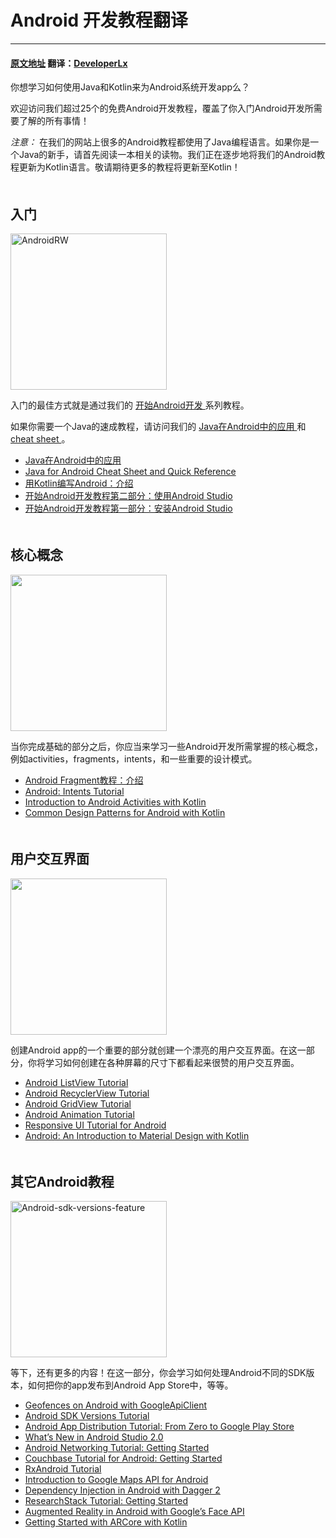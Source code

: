 # Android 开发教程翻译
---
#### [原文地址](https://www.raywenderlich.com/category/android) 翻译：[DeveloperLx](http://weibo.com/DeveloperLx)

<div class="content-wrapper taxonomy-description">
    <p>
        你想学习如何使用Java和Kotlin来为Android系统开发app么？
    </p>
    <p>
        欢迎访问我们超过25个的免费Android开发教程，覆盖了你入门Android开发所需要了解的所有事情！
    </p>
    <div class="note">
        <em>
            注意：
        </em>
        在我们的网站上很多的Android教程都使用了Java编程语言。如果你是一个Java的新手，请首先阅读一本相关的读物。我们正在逐步地将我们的Android教程更新为Kotlin语言。敬请期待更多的教程将更新至Kotlin！
    </div>
</div>

<div class="content-wrapper">
    <h2 style="clear:both; padding-top: 20px;">
        入门
    </h2>
    <img src="https://koenig-media.raywenderlich.com/uploads/2014/10/AndroidRW.png"
    alt="AndroidRW" width="250" height="250" class="alignright size-full wp-image-87100">
    <p>
        入门的最佳方式就是通过我们的
        <a href="https://www.raywenderlich.com/120177/beginning-android-development-tutorial-installing-android-studio"
        sl-processed="1">
            开始Android开发
        </a>
        系列教程。
    </p>
    <p>
        如果你需要一个Java的速成教程，请访问我们的
        <a href="https://github.com/DeveloperLx/Android-Development-Tutorials-translation/blob/master/Java%20For%20Android.md" sl-processed="1">
            Java在Android中的应用
        </a>
        和
        <a href="https://www.raywenderlich.com/119175/java-for-android-cheat-sheet-and-quick-reference"
        sl-processed="1">
            cheat sheet
        </a>
        。
    </p>
    <ul>
        <li>
            <a href="https://github.com/DeveloperLx/Android-Development-Tutorials-translation/blob/master/Java%20For%20Android.md" sl-processed="1">
                Java在Android中的应用
            </a>
        </li>
        <li>
            <a href="https://www.raywenderlich.com/119175/java-for-android-cheat-sheet-and-quick-reference"
            sl-processed="1">
                Java for Android Cheat Sheet and Quick Reference
            </a>
        </li>
        <li>
            <a href="https://www.raywenderlich.com/132381/kotlin-for-android-an-introduction"
            sl-processed="1">
                用Kotlin编写Android：介绍
            </a>
        </li>
        <li>
            <a href="https://github.com/DeveloperLx/Android-Development-Tutorials-translation/blob/master/Beginning%20Android%20Development%20Part%20Two%20Using%20Android%20Studio.md"
            sl-processed="1">
                开始Android开发教程第二部分：使用Android Studio
            </a>
        </li>
        <li>
            <a href="https://github.com/DeveloperLx/Android-Development-Tutorials-translation/blob/master/Beginning%20Android%20Development%20Part%20One%20Installing%20Android%20Studio.md"
            sl-processed="1">
                开始Android开发教程第一部分：安装Android Studio
            </a>
        </li>
    </ul>
    <h2 style="clear:both; padding-top: 20px;">
        核心概念
    </h2>
    <img src="https://koenig-media.raywenderlich.com/uploads/2015/10/Android-jetpack.png"
    alt="" future="" you ""="" width="250" height="250" class="size-full wp-image-119228 bordered alignright">
    <p>
        当你完成基础的部分之后，你应当来学习一些Android开发所需掌握的核心概念，例如activities，fragments，intents，和一些重要的设计模式。
    </p>
    <ul>
        <li>
            <a href="https://github.com/DeveloperLx/Android-Development-Tutorials-translation/blob/master/Android%20Fragments%20Tutorial%20An%20Introduction.md"
            sl-processed="1">
                Android Fragment教程：介绍
            </a>
        </li>
        <li>
            <a href="https://www.raywenderlich.com/160019/android-intents-tutorial-2"
            sl-processed="1">
                Android: Intents Tutorial
            </a>
        </li>
        <li>
            <a href="https://www.raywenderlich.com/165824/introduction-android-activities-kotlin"
            sl-processed="1">
                Introduction to Android Activities with Kotlin
            </a>
        </li>
        <li>
            <a href="https://www.raywenderlich.com/168038/common-design-patterns-android-kotlin"
            sl-processed="1">
                Common Design Patterns for Android with Kotlin
            </a>
        </li>
    </ul>
    <h2 style="clear:both; padding-top: 20px;">
        用户交互界面
    </h2>
    <img src="https://koenig-media.raywenderlich.com/uploads/2016/05/ListView-feature.png"
    alt="" width="250" height="250" class="alignright size-thumbnail bordered">
    <p>
        创建Android app的一个重要的部分就创建一个漂亮的用户交互界面。在这一部分，你将学习如何创建在各种屏幕的尺寸下都看起来很赞的用户交互界面。
    </p>
    <ul>
        <li>
            <a href="https://www.raywenderlich.com/124438/android-listview-tutorial"
            sl-processed="1">
                Android ListView Tutorial
            </a>
        </li>
        <li>
            <a href="https://www.raywenderlich.com/126528/android-recyclerview-tutorial"
            sl-processed="1">
                Android RecyclerView Tutorial
            </a>
        </li>
        <li>
            <a href="https://www.raywenderlich.com/127544/android-gridview-getting-started"
            sl-processed="1">
                Android GridView Tutorial
            </a>
        </li>
        <li>
            <a href="https://www.raywenderlich.com/128105/introduction-android-animations"
            sl-processed="1">
                Android Animation Tutorial
            </a>
        </li>
        <li>
            <a href="https://www.raywenderlich.com/155838/responsive-ui-tutorial-android"
            sl-processed="1">
                Responsive UI Tutorial for Android
            </a>
        </li>
        <li>
            <a href="https://www.raywenderlich.com/168916/android-an-introduction-to-material-design"
            sl-processed="1">
                Android: An Introduction to Material Design with Kotlin
            </a>
        </li>
    </ul>
    <h2 style="clear:both; padding-top: 20px;">
        其它Android教程
    </h2>
    <img src="https://koenig-media.raywenderlich.com/uploads/2016/01/Android-sdk-versions-feature-250x250.png"
    alt="Android-sdk-versions-feature" width="250" height="250" class="alignright size-thumbnail wp-image-124606 bordered">
    <p>
        等下，还有更多的内容！在这一部分，你会学习如何处理Android不同的SDK版本，如何把你的app发布到Android App Store中，等等。
    </p>
    <ul>
        <li>
            <a href="https://www.raywenderlich.com/103540/geofences-googleapiclient"
            sl-processed="1">
                Geofences on Android with GoogleApiClient
            </a>
        </li>
        <li>
            <a href="https://www.raywenderlich.com/118966/android-sdk-versions-tutorial"
            sl-processed="1">
                Android SDK Versions Tutorial
            </a>
        </li>
        <li>
            <a href="https://www.raywenderlich.com/122114/android-app-distribution-tutorial-zero-google-play-store"
            sl-processed="1">
                Android App Distribution Tutorial: From Zero to Google Play Store
            </a>
        </li>
        <li>
            <a href="https://www.raywenderlich.com/124936/whats-new-android-studio-2-0"
            sl-processed="1">
                What’s New in Android Studio 2.0
            </a>
        </li>
        <li>
            <a href="https://www.raywenderlich.com/126770/android-networking-tutorial-getting-started"
            sl-processed="1">
                Android Networking Tutorial: Getting Started
            </a>
        </li>
        <li>
            <a href="https://www.raywenderlich.com/134752/couchbase-tutorial-android"
            sl-processed="1">
                Couchbase Tutorial for Android: Getting Started
            </a>
        </li>
        <li>
            <a href="https://www.raywenderlich.com/141980/rxandroid-tutorial" sl-processed="1">
                RxAndroid Tutorial
            </a>
        </li>
        <li>
            <a href="https://www.raywenderlich.com/144066/introduction-google-maps-api-android"
            sl-processed="1">
                Introduction to Google Maps API for Android
            </a>
        </li>
        <li>
            <a href="https://www.raywenderlich.com/146804/dependency-injection-dagger-2"
            sl-processed="1">
                Dependency Injection in Android with Dagger 2
            </a>
        </li>
        <li>
            <a href="https://www.raywenderlich.com/155534/researchstack-tutorial-getting-started"
            sl-processed="1">
                ResearchStack Tutorial: Getting Started
            </a>
        </li>
        <li>
            <a href="https://www.raywenderlich.com/158580/augmented-reality-android-googles-face-api"
            sl-processed="1">
                Augmented Reality in Android with Google’s Face API
            </a>
        </li>
        <li>
            <a href="https://www.raywenderlich.com/170520/getting-started-arcore-kotlin"
            sl-processed="1">
                Getting Started with ARCore with Kotlin
            </a>
        </li>
    </ul>
</div>